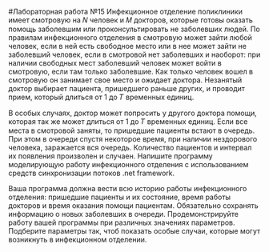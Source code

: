 ﻿#Лабораторная работа №15
Инфекционное отделение поликлиники имеет смотровую на 𝑁 человек и 𝑀
докторов, которые готовы оказать помощь заболевшим или проконсультировать не
заболевших людей. По правилам инфекционного отделения в смотровую может
зайти любой человек, если в ней есть свободное место или в нее может зайти не
заболевший человек, если в смотровой нет заболевших и наоборот: при наличии
свободных мест заболевший человек может войти в смотровую, если там только
заболевшие. Как только человек вошел в смотровую он занимает свое место и
ожидает доктора. Незанятый доктор выбирает пациента, пришедшего раньше
других, и проводит прием, который длиться от 1 до 𝑇 временных единиц. 

В особых случаях, доктор может попросить у другого доктора помощи, которая так же может 
длиться от 1 до 𝑇 временных единиц. Если все места в смотровой заняты, то
пришедшие пациенты встают в очередь. При этом в очереди спустя некоторое время,
при наличии нездорового человека, заражается вся очередь. Количество пациентов
и интервал их появления произволен и случаен. Напишите программу
моделирующую работу инфекционного отделения с использованием средств
синхронизации потоков .net framework. 

Ваша программа должна вести всю историю
работы инфекционного отделения: пришедшие пациенты и их состояние, время
работы докторов и время оказания помощи пациентам. Обязательно сохранять
информацию о новых заболевших в очереди. Продемонстрируйте работу вашей
программы при различных значениях параметров. Подберите параметры так, чтоб
показать особые случаи, которые могут возникнуть в инфекционном отделении.
